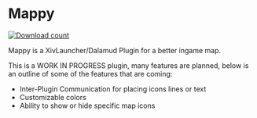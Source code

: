 # Mappy
[![Download count](https://img.shields.io/endpoint?url=https://vz32sgcoal.execute-api.us-east-1.amazonaws.com/Mappy)](https://github.com/MidoriKami/Mappy)

Mappy is a XivLauncher/Dalamud Plugin for a better ingame map.

This is a WORK IN PROGRESS plugin, many features are planned, below is an outline of some of the features that are coming:

* Inter-Plugin Communication for placing icons lines or text
* Customizable colors
* Ability to show or hide specific map icons
